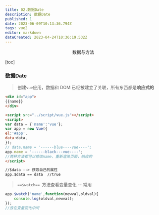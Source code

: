 ```yaml
---
title: 02.数据Date
description: 数据Date
published: 1
date: 2023-06-09T10:13:36.794Z
tags: vue2
editor: markdown
dateCreated: 2023-04-24T10:36:19.532Z
---
```


<center>数据与方法</center>

[toc]



### 数据Date

> 创建`vue`应用，数据和 DOM 已经被建立了关联，所有东西都是**响应式的**

```html
<div id="app">
{{name}}
</div>

<script src="../script/vue.js"></script>
<script>
var data = {'name':'vue'};
var app = new Vue({
el:'#app',
data:data,
});
// data.name = '------blue----vue----';
app.name = '------black---vue----';
//两种方法都可以修改name，重新渲染页面，响应的
</script>

//$data --> 获取自己的属性
app.$data == data  //true
```

> `==$watch== `方法查看变量变化  -- 常用

```js
app.$watch('name',function(newval,oldval){
	console.log(oldval,newval);
});
//放在变量变化中间
```